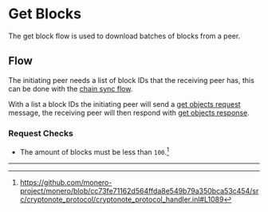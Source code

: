 # Get Blocks

The get block flow is used to download batches of blocks from a peer.

## Flow

The initiating peer needs a list of block IDs that the receiving peer has, this can be done with
the [chain sync flow](./chain_sync.md).

With a list a block IDs the initiating peer will send a [get objects request](../levin/protocol.md#notify-request-get-objects) message, the receiving
peer will then respond with [get objects response](../levin/protocol.md#notify-response-get-objects).

### Request Checks

- The amount of blocks must be less than `100`.[^max-block-requests] 

---

[^max-block-requests]: <https://github.com/monero-project/monero/blob/cc73fe71162d564ffda8e549b79a350bca53c454/src/cryptonote_protocol/cryptonote_protocol_handler.inl#L1089>
